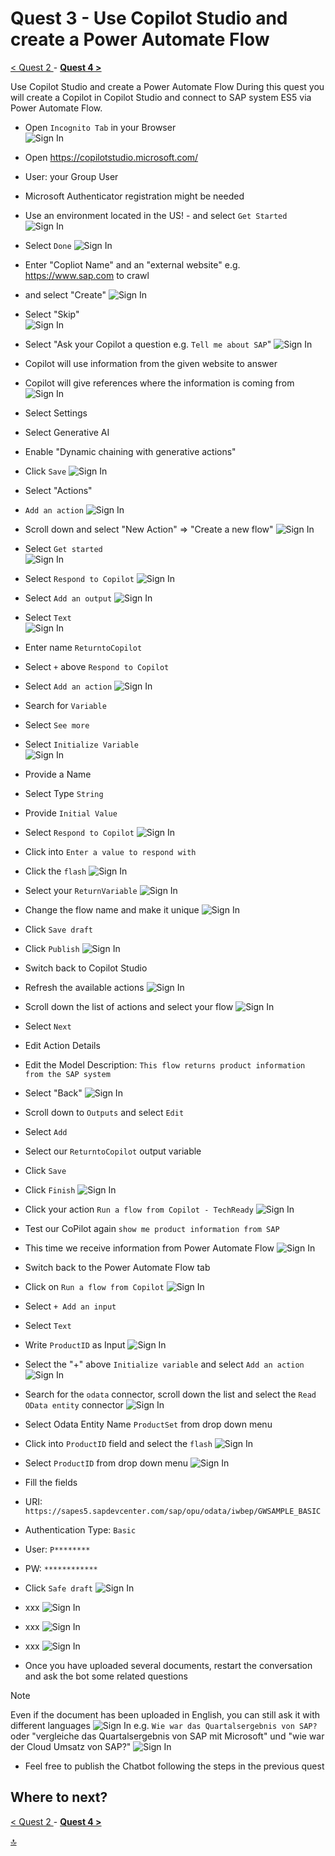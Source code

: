 # Quest 3 - Use Copilot Studio and create a Power Automate Flow

[ < Quest 2 ](quest2.md) - **[ Quest 4 > ](quest4.md)**

Use Copilot Studio and create a Power Automate Flow
During this quest you will create a Copilot in Copilot Studio and connect to SAP system ES5 via Power Automate Flow. 

* Open `Incognito Tab` in your Browser                           
 ![Sign In](../media/quest3/1-Incognito.png)

* Open https://copilotstudio.microsoft.com/
* User: your Group User
* Microsoft Authenticator registration might be needed

* Use an environment located in the US!  - and select `Get Started`
 ![Sign In](../media/quest3/2-GetStarted.png)



* Select `Done`
![Sign In](../media/quest3/3-PowerVirtualAgent-is-now-MicrosoftCopilotStudio.png)



* Enter "Copliot Name" and an "external website" e.g. https://www.sap.com to crawl
* and select "Create"
 ![Sign In](../media/quest3/4-CreateCopilot.png)


* Select "Skip"                              
 ![Sign In](../media/quest3/5-NewFeatures.png)

* Select "Ask your Copilot a question e.g. `Tell me about SAP`"
 ![Sign In](../media/quest3/6-MySAPCopilot.1.png)

* Copilot will use information from the given website to answer
* Copilot will give references where the information is coming from              
 ![Sign In](../media/quest3/7-MySAPCopilot.2.png)

* Select Settings
* Select Generative AI
* Enable "Dynamic chaining with generative actions"
* Click `Save`
 ![Sign In](../media/quest3/9-MySAPCopilot-Settings.png)

* Select "Actions"
* `Add an action`
 ![Sign In](../media/quest3/10-MySAPCopilot-Actions.png)


* Scroll down and select "New Action" => "Create a new flow"
 ![Sign In](../media/quest3/11-MySAPCopilot-AddAnAction.png)


* Select `Get started`                   
 ![Sign In](../media/quest3/12-PowerAutomateGetStarted.png)


* Select `Respond to Copilot`
 ![Sign In](../media/quest3/12-PowerAutomate-Run-a-flow-from-Copilot.png)


* Select `Add an output`
 ![Sign In](../media/quest3/13-PowerAutomate-AddAnOutput.png)


* Select `Text`                      
 ![Sign In](../media/quest3/14-PowerAutomate-AddAnOutput-Text.png)


* Enter name `ReturntoCopilot`
* Select `+` above `Respond to Copilot`
* Select `Add an action`
 ![Sign In](../media/quest3/15-PowerAutomate-AddAnAction.png)


* Search for `Variable`
* Select `See more`
* Select `Initialize Variable`                                       
 ![Sign In](../media/quest3/16-PowerAutomate-AddAnAction2.png)


* Provide a Name
* Select Type `String`
* Provide `Initial Value`
* Select `Respond to Copilot`
 ![Sign In](../media/quest3/17-PowerAutomate-Provide-a-Name.png)


* Click into `Enter a value to respond with`
* Click the `flash`
 ![Sign In](../media/quest3/18-PowerAutomate-ValueToRespond.png)


* Select your `ReturnVariable`
 ![Sign In](../media/quest3/19-PowerAutomate-ReturnVariable.png)


* Change the flow name and make it unique
 ![Sign In](../media/quest3/20-PowerAutomate-AddAnOutput.png)


* Click `Save draft`
* Click `Publish`
 ![Sign In](../media/quest3/21-PowerAutomate-Publish.png)


* Switch back to Copilot Studio
* Refresh the available actions
 ![Sign In](../media/quest3/22-BackToCopilot.png)


* Scroll down the list of actions and select your flow
 ![Sign In](../media/quest3/23-Copilot-SelectYourFlow.png)

* Select `Next`


* Edit Action Details
* Edit the Model Description: `This flow returns product information from the SAP system`
* Select "Back"
 ![Sign In](../media/quest3/25-Copilot-ConnectionDetails-2.png)


* Scroll down to `Outputs` and select `Edit`
* Select `Add`
* Select our `ReturntoCopilot` output variable
* Click `Save`
* Click `Finish`
 ![Sign In](../media/quest3/26a-Copilot-Output.png)


 * Click your action `Run a flow from Copilot - TechReady`
 ![Sign In](../media/quest3/26b-Copilot-Action.png)


 * Test our CoPilot again `show me product information from SAP`
 * This time we receive information from Power Automate Flow
 ![Sign In](../media/quest3/27-Copilot-TestYourCopilot.png)


 * Switch back to the Power Automate Flow tab
 * Click on `Run a flow from Copilot`
  ![Sign In](../media/quest3/27a-AutomateFlow-Input1.png)


 * Select `+ Add an input`
 * Select `Text`
 * Write `ProductID` as Input
 ![Sign In](../media/quest3/27c-AutomateFlow-Input3.png)


 * Select the "+" above `Initialize variable` and select `Add an action`
 ![Sign In](../media/quest3/28-AutomateFlow-AddAnAction2.png)



 * Search for the `odata` connector, scroll down the list and select the `Read OData entity` connector
  ![Sign In](../media/quest3/29-AutomateFlow-odata-Connector.png)


 * Select Odata Entity Name `ProductSet` from drop down menu
 * Click into `ProductID` field and select the `flash` 
  ![Sign In](../media/quest3/30-AutomateFlow-odata-Parameter.png)



 * Select `ProductID` from drop down menu
  ![Sign In](../media/quest3/30b-AutomateFlow-odata-ProductID.png)



 * Fill the fields
 * URI: `https://sapes5.sapdevcenter.com/sap/opu/odata/iwbep/GWSAMPLE_BASIC`
 * Authentication Type: `Basic`
 * User: `P********`
 * PW: `************`
 * Click `Safe draft`
  ![Sign In](../media/quest3/30c-SAP-odata-connection.png)



 * xxx
 ![Sign In](../media/quest3/xxx)


 * xxx
 ![Sign In](../media/quest3/xxx)





* xxx
 ![Sign In](../media/quest3/xxx)













* Once you have uploaded several documents, restart the conversation and ask the bot some related questions 
> [!NOTE]
> Even if the document has been uploaded in English, you can still ask it with different languages
![Sign In](../media/quest3/04-ChatWithYourData.png)
e.g. `Wie war das Quartalsergebnis von SAP?` oder
"vergleiche das Quartalsergebnis von SAP mit Microsoft" und 
"wie war der Cloud Umsatz von SAP?"
![Sign In](../media/quest3/05-MoreChats.png)


* Feel free to publish the Chatbot following the steps in the previous quest


## Where to next?
[ < Quest 2 ](quest2.md) - **[ Quest 4 > ](quest4.md)**

[🔝](#)

